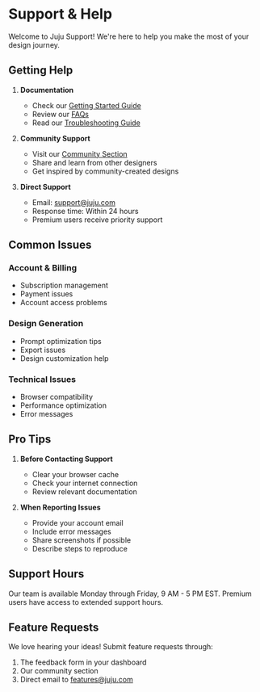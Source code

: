 
# Support & Help

Welcome to Juju Support! We're here to help you make the most of your design journey.

## Getting Help

1. **Documentation**
   - Check our [Getting Started Guide](docs/getting-started.md)
   - Review our [FAQs](docs/faqs.md)
   - Read our [Troubleshooting Guide](docs/troubleshooting.md)

2. **Community Support**
   - Visit our [Community Section](/dashboard/community)
   - Share and learn from other designers
   - Get inspired by community-created designs

3. **Direct Support**
   - Email: support@juju.com
   - Response time: Within 24 hours
   - Premium users receive priority support

## Common Issues

### Account & Billing
- Subscription management
- Payment issues
- Account access problems

### Design Generation
- Prompt optimization tips
- Export issues
- Design customization help

### Technical Issues
- Browser compatibility
- Performance optimization
- Error messages

## Pro Tips

1. **Before Contacting Support**
   - Clear your browser cache
   - Check your internet connection
   - Review relevant documentation

2. **When Reporting Issues**
   - Provide your account email
   - Include error messages
   - Share screenshots if possible
   - Describe steps to reproduce

## Support Hours

Our team is available Monday through Friday, 9 AM - 5 PM EST.
Premium users have access to extended support hours.

## Feature Requests

We love hearing your ideas! Submit feature requests through:
1. The feedback form in your dashboard
2. Our community section
3. Direct email to features@juju.com
